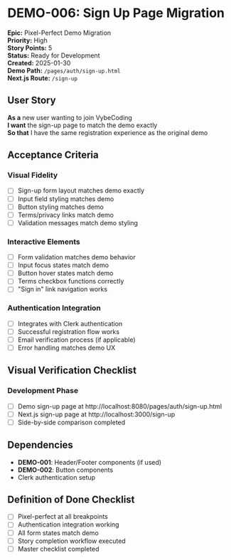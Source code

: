 # DEMO-006: Sign Up Page Migration

**Epic:** Pixel-Perfect Demo Migration  
**Priority:** High  
**Story Points:** 5  
**Status:** Ready for Development  
**Created:** 2025-01-30  
**Demo Path:** `/pages/auth/sign-up.html`  
**Next.js Route:** `/sign-up`

## User Story

**As a** new user wanting to join VybeCoding  
**I want** the sign-up page to match the demo exactly  
**So that** I have the same registration experience as the original demo

## Acceptance Criteria

### Visual Fidelity
- [ ] Sign-up form layout matches demo exactly
- [ ] Input field styling matches demo
- [ ] Button styling matches demo
- [ ] Terms/privacy links match demo
- [ ] Validation messages match demo styling

### Interactive Elements
- [ ] Form validation matches demo behavior
- [ ] Input focus states match demo
- [ ] Button hover states match demo
- [ ] Terms checkbox functions correctly
- [ ] "Sign in" link navigation works

### Authentication Integration
- [ ] Integrates with Clerk authentication
- [ ] Successful registration flow works
- [ ] Email verification process (if applicable)
- [ ] Error handling matches demo UX

## Visual Verification Checklist

### Development Phase
- [ ] Demo sign-up page at http://localhost:8080/pages/auth/sign-up.html
- [ ] Next.js sign-up page at http://localhost:3000/sign-up
- [ ] Side-by-side comparison completed

## Dependencies

- **DEMO-001**: Header/Footer components (if used)
- **DEMO-002**: Button components
- Clerk authentication setup

## Definition of Done Checklist

- [ ] Pixel-perfect at all breakpoints
- [ ] Authentication integration working
- [ ] All form states match demo
- [ ] Story completion workflow executed
- [ ] Master checklist completed